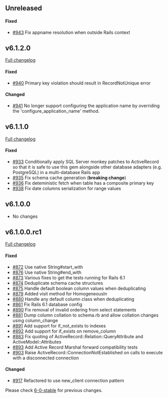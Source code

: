## Unreleased

#### Fixed

- [#943](https://github.com/rails-sqlserver/activerecord-sqlserver-adapter/pull/943) Fix appname resolution when outside Rails context

## v6.1.2.0

[Full changelog](https://github.com/rails-sqlserver/activerecord-sqlserver-adapter/compare/v6.1.1.0...v6.1.2.0)

#### Fixed

- [#940](https://github.com/rails-sqlserver/activerecord-sqlserver-adapter/pull/940) Primary key violation should result in RecordNotUnique error

#### Changed

- [#941](https://github.com/rails-sqlserver/activerecord-sqlserver-adapter/pull/941) No longer support configuring the application name by overriding the 'configure_application_name' method.

## v6.1.1.0

[Full changelog](https://github.com/rails-sqlserver/activerecord-sqlserver-adapter/compare/v6.1.0.0...v6.1.1.0)

#### Fixed

- [#933](https://github.com/rails-sqlserver/activerecord-sqlserver-adapter/pull/933) Conditionally apply SQL Server monkey patches to ActiveRecord so that it is safe to use this gem alongside other database adapters (e.g. PostgreSQL) in a multi-database Rails app
- [#935](https://github.com/rails-sqlserver/activerecord-sqlserver-adapter/pull/935) Fix schema cache generation
  (**breaking change**)
- [#936](https://github.com/rails-sqlserver/activerecord-sqlserver-adapter/pull/936) Fix deteministic fetch when table has a composite primary key
- [#938](https://github.com/rails-sqlserver/activerecord-sqlserver-adapter/pull/938) Fix date columns serialization for range values

## v6.1.0.0

- No changes

## v6.1.0.0.rc1

[Full changelog](https://github.com/rails-sqlserver/activerecord-sqlserver-adapter/compare/6-0-stable...v6.1.0.0.rc1)

#### Fixed

- [#872](https://github.com/rails-sqlserver/activerecord-sqlserver-adapter/pull/872) Use native String#start_with
- [#876](https://github.com/rails-sqlserver/activerecord-sqlserver-adapter/pull/876) Use native String#end_with
- [#873](https://github.com/rails-sqlserver/activerecord-sqlserver-adapter/pull/873) Various fixes to get the tests running for Rails 6.1
- [#874](https://github.com/rails-sqlserver/activerecord-sqlserver-adapter/pull/874) Deduplicate schema cache structures
- [#875](https://github.com/rails-sqlserver/activerecord-sqlserver-adapter/pull/875) Handle default boolean column values when deduplicating
- [#879](https://github.com/rails-sqlserver/activerecord-sqlserver-adapter/pull/879) Added visit method for HomogeneousIn
- [#880](https://github.com/rails-sqlserver/activerecord-sqlserver-adapter/pull/880) Handle any default column class when deduplicating
- [#861](https://github.com/rails-sqlserver/activerecord-sqlserver-adapter/pull/861) Fix Rails 6.1 database config
- [#890](https://github.com/rails-sqlserver/activerecord-sqlserver-adapter/pull/890) Fix removal of invalid ordering from select statements
- [#881](https://github.com/rails-sqlserver/activerecord-sqlserver-adapter/pull/881) Dump column collation to schema.rb and allow collation changes using column_change
- [#891](https://github.com/rails-sqlserver/activerecord-sqlserver-adapter/pull/891) Add support for if_not_exists to indexes
- [#892](https://github.com/rails-sqlserver/activerecord-sqlserver-adapter/pull/892) Add support for if_exists on remove_column
- [#883](https://github.com/rails-sqlserver/activerecord-sqlserver-adapter/pull/885) Fix quoting of ActiveRecord::Relation::QueryAttribute and ActiveModel::Attributes
- [#893](https://github.com/rails-sqlserver/activerecord-sqlserver-adapter/pull/893) Add Active Record Marshal forward compatibility tests
- [#903](https://github.com/rails-sqlserver/activerecord-sqlserver-adapter/pull/903) Raise ActiveRecord::ConnectionNotEstablished on calls to execute with a disconnected connection

#### Changed

- [#917](https://github.com/rails-sqlserver/activerecord-sqlserver-adapter/pull/917) Refactored to use new_client connection pattern

Please check [6-0-stable](https://github.com/rails-sqlserver/activerecord-sqlserver-adapter/blob/6-0-stable/CHANGELOG.md) for previous changes.
